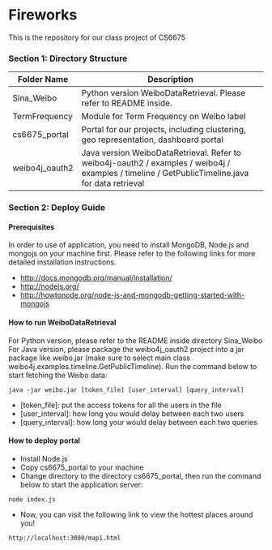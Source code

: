 Fireworks
======

This is the repository for our class project of CS6675

### Section 1: Directory Structure
| Folder Name  | Description |
| ------------- | ------------- |
| Sina_Weibo  | Python version WeiboDataRetrieval. Please refer to README inside.  |
| TermFrequency  | Module for Term Frequency on Weibo label  |
| cs6675_portal | Portal for our projects, including clustering, geo representation, dashboard portal |
| weibo4j_oauth2 | Java version WeiboDataRetrieval. Refer to weibo4j-oauth2 / examples / weibo4j / examples / timeline / GetPublicTimeline.java for data retrieval |

### Section 2: Deploy Guide
#### Prerequisites
In order to use of application, you need to install MongoDB, Node.js and mongojs on your machine first. 
Please refer to the following links for more detailed installation instructions.
- http://docs.mongodb.org/manual/installation/ 
- http://nodejs.org/
- http://howtonode.org/node-js-and-mongodb-getting-started-with-mongojs

#### How to run WeiboDataRetrieval
For Python version, please refer to the README inside directory Sina_Weibo
For Java version, please package the weibo4j_oauth2 project into a jar package like weibo.jar (make sure to select main class weibo4j.examples.timeline.GetPublicTimeline). 
Run the command below to start fetching the Weibo data:
```
java -jar weibo.jar [token_file] [user_interval] [query_interval]
```
- [token_file]: put the access tokens for all the users in the file
- [user_interval]: how long you would delay between each two users
- [query_interval]: how long your would delay between each two queries

#### How to deploy portal
- Install Node.js
- Copy cs6675_portal to your machine
- Change directory to the directory cs6675_portal, then run the command below to start the application server:
```
node index.js
```
- Now, you can visit the following link to view the hottest places around you!
```
http://localhost:3000/map1.html
```

